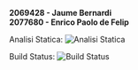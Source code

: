 **2069428 - Jaume Bernardi**<br>
**2077680 - Enrico Paolo de Felip**

Analisi Statica: ![Analisi Statica](https://img.shields.io/badge/Validation-Success-green)

Build Status: ![Build Status](https://img.shields.io/badge/Build-Success-green)

